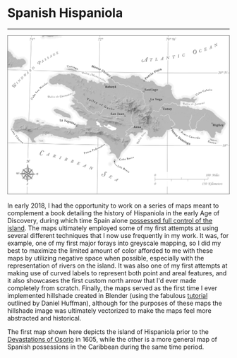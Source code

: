 # Spanish Hispaniola
---

<a href="../../img/hispaniola.jpg"><img class="feature_full" src="../../img/hispaniola.jpg" alt=""></a>

In early 2018, I had the opportunity to work on a series of maps meant to complement a book detailing the history of Hispaniola in the early Age of Discovery, during which time Spain alone [possessed full control of the island](https://en.wikipedia.org/wiki/Captaincy_General_of_Santo_Domingo). The maps ultimately employed some of my first attempts at using several different techniques that I now use frequently in my work. It was, for example, one of my first major forays into greyscale mapping, so I did my best to maximize the limited amount of color afforded to me with these maps by utilizing negative space when possible, especially with the representation of rivers on the island. It was also one of my first attempts at making use of curved labels to represent both point and areal features, and it also showcases the first custom north arrow that I'd ever made completely from scratch. Finally, the maps served as the first time I ever implemented hillshade created in Blender (using the fabulous [tutorial](https://somethingaboutmaps.wordpress.com/2017/11/16/creating-shaded-relief-in-blender/) outlined by Daniel Huffman), although for the purposes of these maps the hillshade image was ultimately vectorized to make the maps feel more abstracted and historical.

The first map shown here depicts the island of Hispaniola prior to the [Devastations of Osorio](https://en.wikipedia.org/wiki/Devastations_of_Osorio) in 1605, while the other is a more general map of Spanish possessions in the Caribbean during the same time period.

<a href="../../img/carribean.jpg"><img class="feature_full" src="../../img/carribean.jpg" alt=""></a>